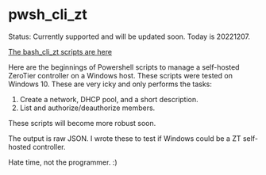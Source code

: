 # pwsh_cli_zt

Status: Currently supported and will be updated soon. Today is 20221207.

[The bash_cli_zt scripts are here](https://github.com/thedunston/bash_cli_zt)

Here are the beginnings of Powershell scripts to manage a self-hosted ZeroTier controller on a Windows host.  These scripts were tested on Windows 10.  These are very icky and only performs the tasks:

1. Create a network, DHCP pool, and a short description.
2. List and authorize/deauthorize members.

These scripts will become more robust soon.

The output is raw JSON.  I wrote these to test if Windows could be a ZT self-hosted controller.

Hate time, not the programmer. :)
